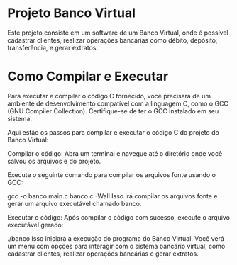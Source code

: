 # Projeto Banco Virtual
Este projeto consiste em um software de um Banco Virtual, onde é possível cadastrar clientes, realizar operações bancárias como débito, depósito, transferência, e gerar extratos.

# Como Compilar e Executar
Para executar e compilar o código C fornecido, você precisará de um ambiente de desenvolvimento compatível com a linguagem C, como o GCC (GNU Compiler Collection). Certifique-se de ter o GCC instalado em seu sistema.

Aqui estão os passos para compilar e executar o código C do projeto do Banco Virtual:

Compilar o código: Abra um terminal e navegue até o diretório onde você salvou os arquivos e do projeto.

Execute o seguinte comando para compilar os arquivos fonte usando o GCC:

gcc -o banco main.c banco.c -Wall Isso irá compilar os arquivos fonte e gerar um arquivo executável chamado banco.

Executar o código: Após compilar o código com sucesso, execute o arquivo executável gerado:

./banco Isso iniciará a execução do programa do Banco Virtual. Você verá um menu com opções para interagir com o sistema bancário virtual, como cadastrar clientes, realizar operações bancárias e gerar extratos.

